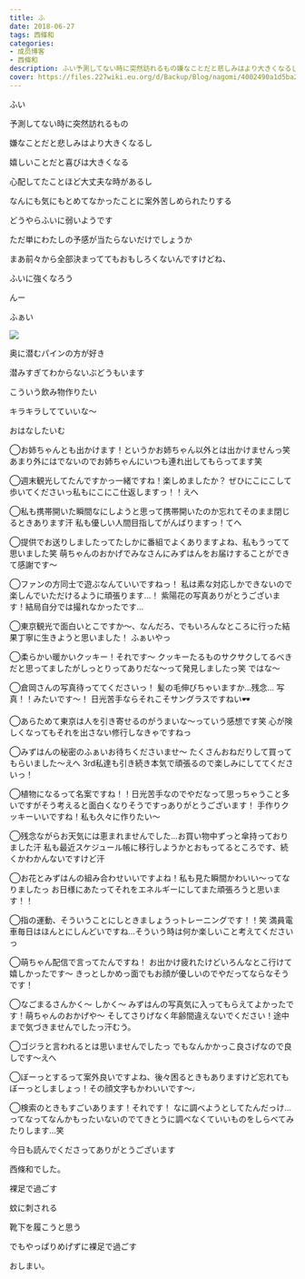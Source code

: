 ```yaml
---
title: ふ
date: 2018-06-27
tags: 西條和
categories: 
- 成员博客
- 西條和
description: ふい予測してない時に突然訪れるもの嫌なことだと悲しみはより大きくなるし嬉しいことだと喜びは大きくな...
cover: https://files.227wiki.eu.org/d/Backup/Blog/nagomi/4002490a1d5ba24fb86ac34be5089.jpg 
---
```
















ふい











予測してない時に突然訪れるもの











嫌なことだと悲しみはより大きくなるし










嬉しいことだと喜びは大きくなる










心配してたことほど大丈夫な時があるし









なんにも気にもとめてなかったことに案外苦しめられたりする











どうやらふいに弱いようです










ただ単にわたしの予感が当たらないだけでしょうか








まあ前々から全部決まっててもおもしろくないんですけどね、















ふいに強くなろう












んー









ふぁい




![](https://files.227wiki.eu.org/d/Backup/Blog/nagomi/4002490a1d5ba24fb86ac34be5089.jpg)









奥に潜むパインの方が好き








潜みすぎてわからないぶどうもいます











こういう飲み物作りたい











キラキラしてていいな〜












おはなしたいむ





◯お姉ちゃんとも出かけます！というかお姉ちゃん以外とは出かけませんっ笑
あまり外にはでないのでお姉ちゃんにいつも連れ出してもらってます笑







◯週末観光してたんですかっ一緒ですね！楽しめましたか？
ぜひにこにこして歩いてくださいっ私もにこにこ仕返しますっ！！えへ





◯私も携帯開いた瞬間なにしようと思って携帯開いたのか忘れてそのまま閉じるときあります汗
私も優しい人間目指してがんばりますっ！てへ







◯提供でお送りしましたってたしかに番組でよくありますよね、私もうってて思いました笑
萌ちゃんのおかげでみなさんにみずはんをお届けすることができて感謝です〜







◯ファンの方同士で遊ぶなんていいですねっ！
私は素な対応しかできないので楽しんでいただけるように頑張ります…！
紫陽花の写真ありがとうございます！結局自分では撮れなかったです…







◯東京観光で面白いとこですか〜、なんだろ、でもいろんなところに行った結果丁寧に生きようと思いました！
ふぁいやっ






◯柔らかい暖かいクッキー！それです〜
クッキーたるものサクサクしてるべきだと思ってましたがしっとりってありだな〜って発見しましたっ笑
ではな〜






◯倉岡さんの写真待っててくださいっ！
髪の毛伸びちゃいますか…残念…
写真！！みたいです〜！
日光苦手ならそれこそサングラスですねい🕶






◯あらためて東京は人を引き寄せるのがうまいな〜っていう感想です笑
心が険しくなってもそれを出さない修行しなきゃですねっ






◯みずはんの秘密のふぁいお待ちくださいませ〜
たくさんおねだりして買ってもらいました〜えへ
3rd私達も引き続き本気で頑張るので楽しみにしててくださいっ！






◯植物になるって名案ですね！！日光苦手なのでやだなって思っちゃうこと多いですがそう考えると面白くなりそうですっありがとうございます！
手作りクッキーいいですね！私も久々に作りたい〜







◯残念ながらお天気には恵まれませんでした…お買い物中ずっと傘持っておりました汗
私も最近スケジュール帳に移行しようかとおもってるところです、続くかわかんないですけど汗






◯お花とみずはんの組み合わせいいですよね！私も見た瞬間かわいい〜ってなりましたっ
お日様にあたってそれをエネルギーにしてまた頑張ろうと思います！！






◯指の運動、そういうことにしときましょうっトレーニングです！！笑
満員電車毎日はほんとにしんどいですね…そういう時は何か楽しいこと考えてくださいっ






◯萌ちゃん配信で言ってたんですね！
お出かけ疲れたけどいろんなとこ行けて嬉しかったです〜
きっとしかめっ面でもお顔が優しいのでやだってならなそうです！




◯なごまるさんかく〜
しかく〜
みずはんの写真気に入ってもらえてよかったです！萌ちゃんのおかげや〜
そしてさりげなく年齢間違えないでください！途中まで気づきませんでしたっ汗むう。







◯ゴジラと言われるとは思いませんでしたっ
でもなんかかっこ良さげなので良しです〜えへ





◯ぼーっとするって案外良いですよね、後々困るときもありますけど忘れてもぼーっとしましょっ！その顔文字もかわいいです〜♩






◯検索のときもすごいあります！それです！
なに調べようとしてたんだっけ…ってなってなんかもったいないのでてきとうに調べなくていいものをしらべてみたりします…笑













今日も読んでくださってありがとうございます












西條和でした。











裸足で過ごす









蚊に刺される








靴下を履こうと思う












でもやっぱりめげずに裸足で過ごす










おしまい。


